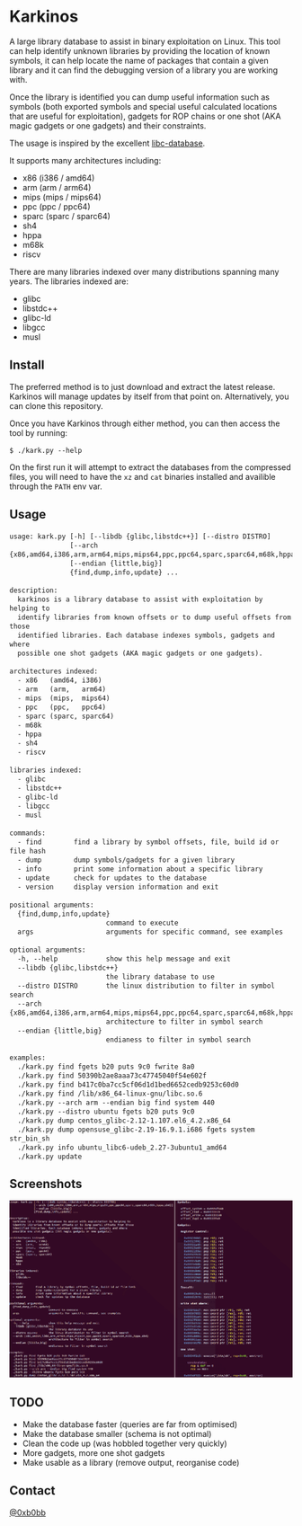 Karkinos
==========

A large library database to assist in binary exploitation on Linux. This tool
can help identify unknown libraries by providing the location of known symbols,
it can help locate the name of packages that contain a given library and it can
find the debugging version of a library you are working with.

Once the library is identified you can dump useful information such as symbols
(both exported symbols and special useful calculated locations that are useful
for exploitation), gadgets for ROP chains or one shot (AKA magic gadgets or one
gadgets) and their constraints.

The usage is inspired by the excellent [libc-database](https://github.com/niklasb/libc-database).

It supports many architectures including:

* x86   (i386  / amd64)
* arm   (arm   / arm64)
* mips  (mips  / mips64)
* ppc   (ppc   / ppc64)
* sparc (sparc / sparc64)
* sh4
* hppa
* m68k
* riscv

There are many libraries indexed over many distributions spanning many years. The
libraries indexed are:

* glibc
* libstdc++
* glibc-ld
* libgcc
* musl

Install
-------

The preferred method is to just download and extract the latest release. Karkinos
will manage updates by itself from that point on. Alternatively, you can clone this repository.

Once you have Karkinos through either method, you can then access the tool by running:

	$ ./kark.py --help

On the first run it will attempt to extract the databases from the compressed files,
you will need to have the `xz` and `cat` binaries installed and availible through the `PATH` env
var.

Usage
-----

	usage: kark.py [-h] [--libdb {glibc,libstdc++}] [--distro DISTRO]
	               [--arch {x86,amd64,i386,arm,arm64,mips,mips64,ppc,ppc64,sparc,sparc64,m68k,hppa,sh4}]
	               [--endian {little,big}]
	               {find,dump,info,update} ...

	description:
	  karkinos is a library database to assist with exploitation by helping to
	  identify libraries from known offsets or to dump useful offsets from those
	  identified libraries. Each database indexes symbols, gadgets and where
	  possible one shot gadgets (AKA magic gadgets or one gadgets).

	architectures indexed:
	  - x86   (amd64, i386)
	  - arm   (arm,   arm64)
	  - mips  (mips,  mips64)
	  - ppc   (ppc,   ppc64)
	  - sparc (sparc, sparc64)
	  - m68k
	  - hppa
	  - sh4
	  - riscv

	libraries indexed:
	  - glibc
	  - libstdc++
	  - glibc-ld
	  - libgcc
	  - musl

	commands:
	  - find        find a library by symbol offsets, file, build id or file hash
	  - dump        dump symbols/gadgets for a given library
	  - info        print some information about a specific library
	  - update      check for updates to the database
	  - version     display version information and exit

	positional arguments:
	  {find,dump,info,update}
	                        command to execute
	  args                  arguments for specific command, see examples

	optional arguments:
	  -h, --help            show this help message and exit
	  --libdb {glibc,libstdc++}
	                        the library database to use
	  --distro DISTRO       the linux distribution to filter in symbol search
	  --arch {x86,amd64,i386,arm,arm64,mips,mips64,ppc,ppc64,sparc,sparc64,m68k,hppa,sh4}
	                        architecture to filter in symbol search
	  --endian {little,big}
	                        endianess to filter in symbol search

	examples:
	  ./kark.py find fgets b20 puts 9c0 fwrite 8a0
	  ./kark.py find 50390b2ae8aaa73c47745040f54e602f
	  ./kark.py find b417c0ba7cc5cf06d1d1bed6652cedb9253c60d0
	  ./kark.py find /lib/x86_64-linux-gnu/libc.so.6
	  ./kark.py --arch arm --endian big find system 440
	  ./kark.py --distro ubuntu fgets b20 puts 9c0
	  ./kark.py dump centos_glibc-2.12-1.107.el6_4.2.x86_64
	  ./kark.py dump opensuse_glibc-2.19-16.9.1.i686 fgets system str_bin_sh
	  ./kark.py info ubuntu_libc6-udeb_2.27-3ubuntu1_amd64
	  ./kark.py update

Screenshots
-----------

![Karkinos](https://github.com/0xb0bb/karkinos/blob/master/docs/images/karkinos.png?raw=true)

TODO
----

* Make the database faster (queries are far from optimised)
* Make the database smaller (schema is not optimal)
* Clean the code up (was hobbled together very quickly)
* More gadgets, more one shot gadgets
* Make usable as a library (remove output, reorganise code)

Contact
-------

[@0xb0bb](https://twitter.com/0xb0bb)
